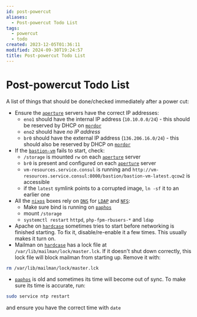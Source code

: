 ```yaml
---
id: post-powercut
aliases:
  - Post-powercut Todo List
tags:
  - powercut
  - todo
created: 2023-12-05T01:36:11
modified: 2024-09-30T19:24:57
title: Post-powercut Todo List
---
```


# Post-powercut Todo List

A list of things that should be done/checked immediately after a power cut:

- Ensure the [`aperture`](../hardware/aperture/index.md) servers have the correct IP addresses:
	- `eno1` should have the internal IP address (`10.10.0.0/24`) - this should be reserved by DHCP on [`mordor`](../hardware/network/mordor.md)
	- `eno2` should have *no IP address*
	- `br0` should have the external IP address (`136.206.16.0/24`) - this should also be reserved by DHCP on [`mordor`](../hardware/network/mordor.md)
- If the [`bastion-vm`](../services/bastion-vm.md) fails to start, check:
	- `/storage` is mounted `rw` on each [`aperture`](../hardware/aperture/index.md) server
	- `br0` is present and configured on each [`aperture`](../hardware/aperture/index.md) server
	- `vm-resources.service.consul` is running and `http://vm-resources.service.consul:8000/bastion/bastion-vm-latest.qcow2` is accessible
	- if the `latest` symlink points to a corrupted image, `ln -sf` it to an earlier one
- All the [`nixos`](..//procedures/nixos.md) boxes rely on [`DNS`](..//services/bind.md) for [`LDAP`](../services/ldap.md) and [`NFS`](../services/nfs.md):
	- Make sure bind is running on [`paphos`](../hardware/paphos.md)
	- mount `/storage`
	- `systemctl restart` `httpd`, `php-fpm-rbusers-*` and `ldap`
- Apache on [`hardcase`](../hardware/nix/hardcase.md) sometimes tries to start before networking is finished starting. To fix it, disable/re-enable it a few times. This usually makes it turn on.
- Mailman on [`hardcase`](../hardware/nix/hardcase.md) has a lock file at `/var/lib/mailman/lock/master.lck`. If it doesn't shut down correctly, this lock file will block mailman from starting up. Remove it with:

```bash
rm /var/lib/mailman/lock/master.lck
```

- [`paphos`](../hardware/paphos.md) is old and sometimes its time will become out of sync. To make sure its time is accurate, run:

```bash
sudo service ntp restart
```

and ensure you have the correct time with `date`
